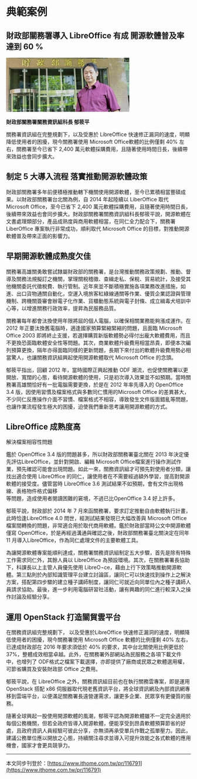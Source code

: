 # 典範案例

## 財政部關務署導入 LibreOffice 有成  開源軟體普及率達到 60 %

![](/assets/123_47.jpg)

**財政部關務署關務資訊組科長 郁筱平**

關務署資訊組在完整規劃下，以及受惠於 LibreOffice 快速修正漏洞的速度，明顯降低使用者的困擾，現今關務署使用 Microsoft Office軟體的比例僅剩 40% 左右，關務署至今已省下 2,400 萬元軟體採購費用，且隨著使用時間日長，後續帶來效益也會同步擴大。

## 制定 5 大導入流程 落實推動開源軟體政策

財政部關務署多年前便積極推動轄下機關使用開源軟體，至今已累積相當豐碩成果。以財政部關務署台北關為例，自 2014 年起陸續以 LiberOffice 取代 Microsoft Office，至今已省下 2,400 萬元軟體採購費用，且隨著使用時間日長，後續帶來效益也會同步擴大。財政部關務署關務資訊組科長郁筱平說，開源軟體在文書處理類部分，產品成熟度與商用軟體相當，在同仁全力配合下，關務署 LiberOffice 專案執行非常成功，順利取代 Microsoft Office 的目標，對推動開源軟體普及帶來正面的影響力。

## 早期開源軟體成熟度欠佳

關務署高雄關勇敢嘗試隸屬財政部的關務署，是台灣推動關務政策規劃、推動、督導及關務法規擬訂之機關，掌理關稅稽徵、查緝走私、保稅、貿易統計，及接受其他機關委託代徵稅費、執行管制。近年來並不斷積極實施各項業務改進措施，如進、出口貨物通關自動化，空運入境旅客紅綠線通關等作業、優質企業認證與管理機制、跨機關簽審會辦電子化作業、貨櫃動態系統與電子封條、成立緝毒犬培訓中心等，以增進關務行政效率，提昇為民服務品質。

關務署每年都會汰換使用年限將屆的個人電腦，以確保相關業務能夠漲成運作。在 2012 年正要汰換舊電腦時，適逢國家預算緊縮緊縮的問題，且面臨 Microsoft Office 2003 即將終止支援，若選擇購買新版軟體勢必得付出龐大軟體費用，而且不更換恐面臨軟體安全性等問題。其次，商業軟體升級費用相當昂貴，即便本次編列預算更換，隔年亦得面臨同樣的更新問題，長期下來付出的軟體升級費用勢必相當驚人，也讓關務資訊組興起使用開源軟體取代 Microsoft Office 的念頭。

郁筱平指出，回顧 2012 年，當時國際正興起推動 ODF 潮流，也促使關務署以更開放、寬闊的心態，看待開源軟體的使用，只是初次導入效果並不如預期。當時關務署高雄關恰好有一批電腦需要更換，於是在 2012 年率先導入的 OpenOffice 3.4 版，因使用習慣及檔案格式與多數同仁慣用的Microsoft Office 的差異甚大，不少同仁反應操作介面不習慣、檔案格式不相容，導致發生文件版面錯亂等問題，也讓作業流程發生極大的困擾，迫使我們重新思考讓用開源軟體的方式。

## LibreOffice 成熟度高

解決檔案相容性問題

鑑於 OpenOffice 3.4 版的問題甚多，所以財政部關務署臺北關在 2013 年決定優先評估LibreOffice，並針對開啟、編輯 Microsoft Office檔案進行操作測試作業，預先確認可能會出現問題。如此一來，關務資訊組才可預先對使用者分類，讓找出適合使用 LibreOffice 的同仁，讓使用者在不需要經過額外學習，提高對開源軟體的接受度。儘管當時 LibreOffice 3.6 測試結果不如預期，會有文件出現格線、表格物件格式偏移  
等問題，造成使用者閱讀困難的窘境，不過已比OpenOffice 3.4 好上許多。

郁筱平說，財政部於 2014 年 7 月來函關務署，要求訂定推動自由軟體執行計畫，此時恰逢LibreOffice 4.0 問世，經測試結果發現已大幅改善與 Microsoft Office 檔案間轉換的問題，非常適合用於取代商用軟體。鑑於財政部當時公文中開源軟體僅寫 OpenOffice，於是再經過溝通與確認之後，財政部關務署臺北關決定在同年 11 月導入LibreOffice，作為同仁處理文件的主要軟體工具。

為讓開源軟體專案能順利達成，關務署關務資訊組制定五大步驟，首先是除有特殊工作需求同仁外，其餘人員以 LibreOffice 為預設環境。其次，在關務署署長協助下，科課長以上主管人員優先使用 LibreO¬ce，藉由上行下效策略推動開源軟體。第三點則於內部知識管理平台建立討論區，讓同仁可以快速找到操作上之解決方案，搭配第四步驟的建立種子講師制度，讓同仁可就近向同單位內之種子講師人員請求協助。最後，進一步利用電腦研習社活動，讓有興趣的同仁進行較深入之操作討論及經驗分享。

## 運用 OpenStack 打造關貿雲平台

在關務資訊組完整規劃下， 以及受惠於LibreOffice 快速修正漏洞的速度，明顯降低使用者的困擾，現今關務署使用 Microsoft Office 軟體的比例僅剩 40% 左右，已達成財政部在 2016 年要求須低於 40% 的要求，其中台北關使用比例更低於37%，整體成效相當卓越。此外，在關務署外部網站為民服務之各項下載文件中，也增列了 ODF格式之檔案下載選擇，亦即提供了廠商或民眾之軟體選用權，可節省購買及安裝財政部 Office 之費用。

郁筱平說，在 LibreOffice 之外，關務資訊組目前也在執行關務雲專案，即是運用 OpenStack 搭配 x86 伺服器取代現老舊資訊平台，將全球資訊網及內部資訊網專移到雲端平台，以便滿足關務署長遠營運需求，讓更多企業、民眾享有更優質的服務。

隨著全球興起一股使用開源軟體的風潮，郁筱平認為開源軟體雖不一定完全適用於每個公務機關，但若全政府皆導入開源軟體，便能享受到昂貴軟體預算節省的好處，且政府資訊人員經驗可彼此分享，亦無須再承受單兵作戰之孤單壓力。因此，建議公務單位應以開放之心態，持續關注尋求並導入可提升效能之各式軟體的應用機會，國家才會更具競爭力。

---

本文同步刊登於：[https://www.ithome.com.tw/pr/116791](https://www.ithome.com.tw/pr/116791)

